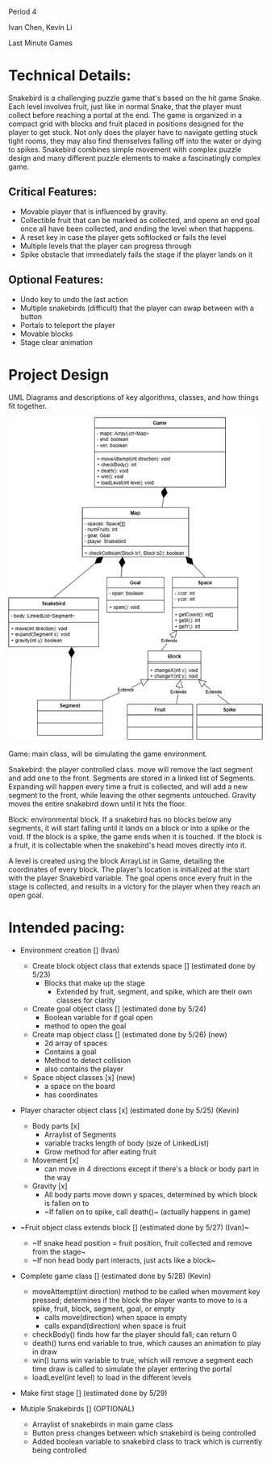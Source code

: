 Period 4

Ivan Chen, Kevin Li

Last Minute Games

# Technical Details:

Snakebird is a challenging puzzle game that's based on the hit game Snake. Each level involves fruit, just like in normal Snake, that the player must collect before reaching a portal at the end. The game is organized in a compact grid with blocks and fruit placed in positions designed for the player to get stuck. Not only does the player have to navigate getting stuck tight rooms, they may also find themselves falling off into the water or dying to spikes. Snakebird combines simple movement with complex puzzle design and many different puzzle elements to make a fascinatingly complex game.

## Critical Features:
- Movable player that is influenced by gravity.
- Collectible fruit that can be marked as collected, and opens an end goal once all have been collected, and ending the level when that happens.
- A reset key in case the player gets softlocked or fails the level
- Multiple levels that the player can progress through
- Spike obstacle that immediately fails the stage if the player lands on it

## Optional Features:
- Undo key to undo the last action
- Multiple snakebirds (difficult) that the player can swap between with a button
- Portals to teleport the player
- Movable blocks
- Stage clear animation

# Project Design

UML Diagrams and descriptions of key algorithms, classes, and how things fit together.

![UML diagram](uml.jpg?raw=true "uml diagram")

Game: main class, will be simulating the game environment.

Snakebird: the player controlled class. move will remove the last segment and add one to the front. Segments are stored in a linked list of Segments. Expanding will happen every time a fruit is collected, and will add a new segment to the front, while leaving the other segments untouched. Gravity moves the entire snakebird down until it hits the floor.

Block: environmental block. If a snakebird has no blocks below any segments, it will start falling until it lands on a block or into a spike or the void. If the block is a spike, the game ends when it is touched. If the block is a fruit, it is collectable when the snakebird's head moves directly into it.

A level is created using the block ArrayList in Game, detailing the coordinates of every block. The player's location is initialized at the start with the player Snakebird variable. The goal opens once every fruit in the stage is collected, and results in a victory for the player when they reach an open goal.

# Intended pacing:

* Environment creation [] (Ivan)
  * Create block object class that extends space [] (estimated done by 5/23)
    * Blocks that make up the stage
      * Extended by fruit, segment, and spike, which are their own classes for clarity
  * Create goal object class [] (estimated done by 5/24)
    * Boolean variable for if goal open
    * method to open the goal
  * Create map object class [] (estimated done by 5/26) (new)
    * 2d array of spaces
    * Contains a goal
    * Method to detect collision
    * also contains the player
  * Space object classes [x] (new)
    * a space on the board
    * has coordinates

* Player character object class [x] (estimated done by 5/25) (Kevin)
  * Body parts [x]
    * Arraylist of Segments
    * variable tracks length of body (size of LinkedList)
    * Grow method for after eating fruit
  * Movement [x]
    * can move in 4 directions except if there's a block or body part in the way
  * Gravity [x]
    * All body parts move down y spaces, determined by which block is fallen on to
    * ~If fallen on to spike, call death()~ (actually happens in game)

* ~Fruit object class extends block [] (estimated done by 5/27) (Ivan)~
  * ~If snake head position = fruit position, fruit collected and remove from the stage~
  * ~If non head body part interacts, just acts like a block~

* Complete game class [] (estimated done by 5/28) (Kevin)
  * moveAttempt(int direction) method to be called when movement key pressed; determines if the block the player wants to move to is a spike, fruit, block, segment, goal, or empty
    * calls move(direction) when space is empty
    * calls expand(direction) when space is fruit
  * checkBody() finds how far the player should fall; can return 0
  * death() turns end variable to true, which causes an animation to play in draw
  * win() turns win variable to true, which will remove a segment each time draw is called to simulate the player entering the portal
  * loadLevel(int level) to load in the different levels

* Make first stage [] (estimated done by 5/29)

* Mutiple Snakebirds [] (OPTIONAL)
  * Arraylist of snakebirds in main game class
  * Button press changes between which snakebird is being controlled
  * Added boolean variable to snakebird class to track which is currently being controlled
